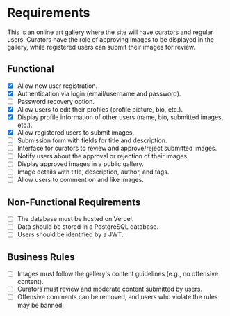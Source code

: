# Requirements

This is an online art gallery where the site will have curators and regular users. Curators have the role of approving images to be displayed in the gallery, while registered users can submit their images for review.

## Functional

- [x] Allow new user registration.
- [x] Authentication via login (email/username and password).
- [ ] Password recovery option.
- [x] Allow users to edit their profiles (profile picture, bio, etc.).
- [x] Display profile information of other users (name, bio, submitted images, etc.).
- [x] Allow registered users to submit images.
- [ ] Submission form with fields for title and description.
- [ ] Interface for curators to review and approve/reject submitted images.
- [ ] Notify users about the approval or rejection of their images.
- [ ] Display approved images in a public gallery.
- [ ] Image details with title, description, author, and tags.
- [ ] Allow users to comment on and like images.

## Non-Functional Requirements

- [ ] The database must be hosted on Vercel.
- [ ] Data should be stored in a PostgreSQL database.
- [ ] Users should be identified by a JWT.

## Business Rules

- [ ] Images must follow the gallery's content guidelines (e.g., no offensive content).
- [ ] Curators must review and moderate content submitted by users.
- [ ] Offensive comments can be removed, and users who violate the rules may be banned.
